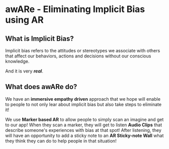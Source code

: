 # awARe - Eliminating Implicit Bias using AR


## What is Implicit Bias?
Implicit bias refers to the attitudes or stereotypes we associate with others that affect our behaviors, actions and decisions without our conscious knowledge.

And it is very _**real**_.


## What does awARe do?
We have an **immersive empathy driven** approach that we hope will enable to people to not only lear about implicit bias but also take steps to eliminate it! 

We use **Marker based AR** to allow people to simply scan an imagine and get to our app! When they scan a marker, they will get to listen **Audio Clips** that describe someone's experiences with bias at that spot! After listening, they will have an opportunity to add a sticky note to an **AR Sticky-note Wall**  what they think they can do to help people in that situation! 

